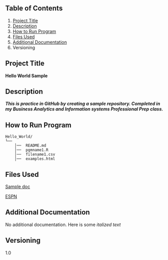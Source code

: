 ## Table of Contents 
1. [Project Title](https://github.com/jacobphillips01/Hello-World/blob/main/README.md#project-title)
3. [Description](https://github.com/jacobphillips01/Hello-World/blob/main/README.md#project-title)
4. [How to Run Program](https://github.com/jacobphillips01/Hello-World/blob/main/README.md#project-title)
5. [Files Used](https://www.espn.com/nfl/story/_/id/35359479/2022-nfl-week-18-power-rankings-1-32-poll-season-review)
6. [Additional Documentation](https://www.espn.com/nfl/story/_/id/35359479/2022-nfl-week-18-power-rankings-1-32-poll-season-review)
7. Versioning
## Project Title
**Hello World Sample**
## Description
***This is practice in GitHub by creating a sample repository. Completed in my Business Analytics and Information systems Professional Prep class.***
## How to Run Program

```
Hello_World/  
└──
    │──  README.md 
    │──  pgmname1.R  
    │──  filename1.csv 
    │──  examples.html
```
## Files Used
[Sample doc](https://github.com/jacobphillips01/Hello-World/blob/main/Sample%20doc)

[ESPN](https://www.espn.com/nfl/story/_/id/35359479/2022-nfl-week-18-power-rankings-1-32-poll-season-review)
## Additional Documentation
No additional documentation. Here is some *italized text*
## Versioning 
1.0
